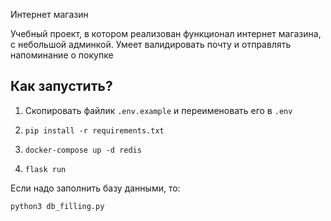 Интернет магазин

Учебный проект, в котором реализован функционал интернет магазина, с небольшой админкой.
Умеет валидировать почту и отправлять напоминание о покупке



## Как запустить?
1. Скопировать файлик `.env.example` и переименовать его в `.env`

2.  ```commandline
    pip install -r requirements.txt
    ```
    
3.  ```commandline
    docker-compose up -d redis
    ```
    
4.  ```commandline
    flask run
    ```

Если надо заполнить базу данными, то:
```commandline
python3 db_filling.py 
```